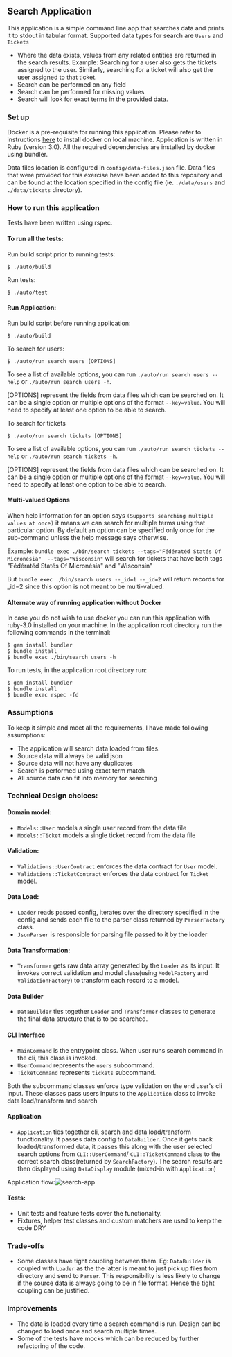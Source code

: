 ## Search Application
This application is a simple command line app that searches data and prints it to stdout in tabular format. Supported data types for search are `Users` and `Tickets`

- Where the data exists, values from any related entities are returned in the search results. Example: Searching for a user also gets the tickets assigned to the user. Similarly, searching for a ticket will also get the user assigned to that ticket.
- Search can be performed on any field
- Search can be performed for missing values
- Search will look for exact terms in the provided data.

### Set up

Docker is a pre-requisite for running this application. Please refer to instructions [here](https://docs.docker.com/get-docker/) to install docker on local machine. Application is written in Ruby (version 3.0). All the required dependencies are installed by docker using bundler.

Data files location is configured in `config/data-files.json` file. Data files that were provided for this exercise have been added to this repository and can be found at the location specified in the config file (ie. `./data/users` and `./data/tickets` directory).

### How to run this application

Tests have been written using rspec.

#### To run all the tests:

Run build script prior to running tests:

```
$ ./auto/build
```

Run tests:

```
$ ./auto/test
```

#### Run Application:

Run build script before running application:

```
$ ./auto/build
```

To search for users:

```
$ ./auto/run search users [OPTIONS]
```

To see a list of available options, you can run `./auto/run search users --help` or `./auto/run search users -h`.

[OPTIONS] represent the fields from data files which can be searched on. It can be a single option or multiple options of the format `--key=value`. You will need to specify at least one option to be able to search.

To search for tickets

```
$ ./auto/run search tickets [OPTIONS]
```

To see a list of available options, you can run `./auto/run search tickets --help` or `./auto/run search tickets -h`.

[OPTIONS] represent the fields from data files which can be searched on. It can be a single option or multiple options of the format `--key=value`. You will need to specify at least one option to be able to search.


#### Multi-valued Options
When help information for an option says `(Supports searching multiple values at once)` it means we can search for multiple terms using that particular option. By default an option can be specified only once for the sub-command unless the help message says otherwise.

Example:
`bundle exec ./bin/search tickets --tags="Fédératéd Statés Of Micronésia"  --tags="Wisconsin"` will search for tickets that have both tags "Fédératéd Statés Of Micronésia" and "Wisconsin"

But `bundle exec ./bin/search users --_id=1 --_id=2` will return records for _id=2 since this option is not meant to be multi-valued.

#### Alternate way of running application without Docker

In case you do not wish to use docker you can run this application with ruby-3.0 installed on your machine. In the application root directory run the following commands in the terminal:

```
$ gem install bundler
$ bundle install
$ bundle exec ./bin/search users -h
```

To run tests, in the application root directory run:

```
$ gem install bundler
$ bundle install
$ bundle exec rspec -fd
```

### Assumptions
To keep it simple and meet all the requirements, I have made following assumptions:

- The application will search data loaded from files.
- Source data will always be valid json
- Source data will not have any duplicates
- Search is performed using exact term match
- All source data can fit into memory for searching

### Technical Design choices:
#### Domain model:
- `Models::User` models a single user record from the data file
- `Models::Ticket` models a single ticket record from the data file
#### Validation:
- `Validations::UserContract` enforces the data contract for `User` model.
- `Validations::TicketContract` enforces the data contract for `Ticket` model.
#### Data Load:
- `Loader` reads passed config, iterates over the directory specified in the config and sends each file to the parser class returned by `ParserFactory` class.
- `JsonParser` is responsible for parsing file passed to it by the loader

#### Data Transformation:
- `Transformer` gets raw data array generated by the `Loader` as  its input. It invokes correct validation and model class(using `ModelFactory` and `ValidationFactory`) to transform each record to a model.

#### Data Builder
- `DataBuilder` ties together `Loader` and `Transformer` classes to generate the final data structure that is to be searched.

#### CLI Interface
- `MainCommand` is the entrypoint class. When user runs search command in the cli, this class is invoked.
- `UserCommand` represents the `users` subcommand.
- `TicketCommand` represents `tickets` subcommand.

Both the subcommand classes enforce type validation on the end user's cli input. These classes pass users inputs to the `Application` class to invoke data load/transform and search
#### Application
- `Application` ties together cli, search and data load/transform functionality. It passes data config to `DataBuilder`. Once it gets back loaded/transformed data, it passes this along with the user selected search options from `CLI::UserCommand`/ `CLI::TicketCommand` class to the correct search class(returned by `SearchFactory`). The search results are then displayed using `DataDisplay` module (mixed-in with `Application`)

Application flow:![search-app](https://user-images.githubusercontent.com/1658005/123196575-83e39580-d4ed-11eb-9912-867b913f5dbe.png)


#### Tests:
- Unit tests and feature tests cover the functionality.
- Fixtures, helper test classes and custom matchers are used to keep the code DRY

### Trade-offs
- Some classes have tight coupling between them. Eg: `DataBuilder` is coupled with `Loader` as the the latter is meant to just pick up files from directory and send to `Parser`. This responsibility is less likely to change if the source data is always going to be in file format. Hence the tight coupling can be justified.

### Improvements
- The data is loaded every time a search command is run. Design can be changed to load once and search multiple times.
- Some of the tests have mocks which can be reduced by further refactoring of the code.
